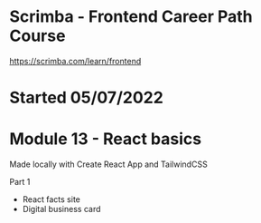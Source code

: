 # Scrimba - Frontend Career Path Course
https://scrimba.com/learn/frontend

# Started 05/07/2022

# Module 13 - React basics

Made locally with Create React App and TailwindCSS

Part 1
- React facts site
- Digital business card
